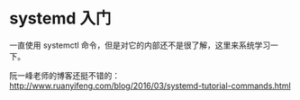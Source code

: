 # systemd 入门

一直使用 systemctl 命令，但是对它的内部还不是很了解，这里来系统学习一下。

阮一峰老师的博客还挺不错的：http://www.ruanyifeng.com/blog/2016/03/systemd-tutorial-commands.html

